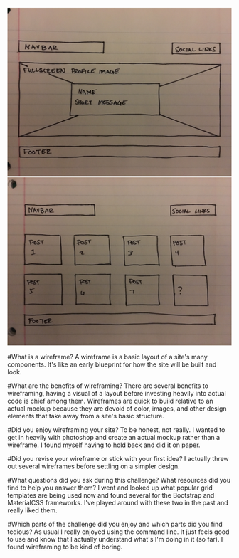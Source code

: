 ![Image of main index wireframe](imgs/wireframe-index.jpeg)
![Image of blog index wireframe](imgs/wireframe-blog-index.jpeg)

#What is a wireframe?
A wireframe is a basic layout of a site's many components. It's like an early blueprint for how the site will be built and look.

#What are the benefits of wireframing?
There are several benefits to wireframing, having a visual of a layout before investing heavily into actual code is chief among them. Wireframes are quick to build relative to an actual mockup because they are devoid of color, images, and other design elements that take away from a site's basic structure.

#Did you enjoy wireframing your site?
To be honest, not really. I wanted to get in heavily with photoshop and create an actual mockup rather than a wireframe. I found myself having to hold back and did it on paper.

#Did you revise your wireframe or stick with your first idea?
I actually threw out several wireframes before settling on a simpler design.

#What questions did you ask during this challenge? What resources did you find to help you answer them?
I went and looked up what popular grid templates are being used now and found several for the Bootstrap and MaterialCSS frameworks. I've played around with these two in the past and really liked them.

#Which parts of the challenge did you enjoy and which parts did you find tedious?
As usual I really enjoyed using the command line. It just feels good to use and know that I actually understand what's I'm doing in it (so far). I found wireframing to be kind of boring.